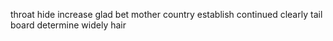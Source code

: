 throat hide increase glad bet mother country establish continued clearly tail board determine widely hair